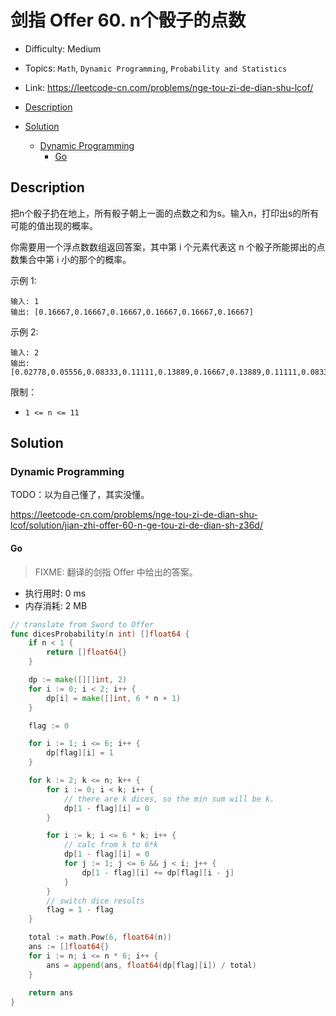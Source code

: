 <!-- omit in toc -->
# 剑指 Offer 60.  n个骰子的点数

- Difficulty: Medium
- Topics: `Math`, `Dynamic Programming`, `Probability and Statistics`
- Link: https://leetcode-cn.com/problems/nge-tou-zi-de-dian-shu-lcof/

- [Description](#description)
- [Solution](#solution)
  - [Dynamic Programming](#dynamic-programming)
    - [Go](#go)

## Description

把n个骰子扔在地上，所有骰子朝上一面的点数之和为s。输入n，打印出s的所有可能的值出现的概率。

你需要用一个浮点数数组返回答案，其中第 i 个元素代表这 n 个骰子所能掷出的点数集合中第 i 小的那个的概率。

示例 1:
```
输入: 1
输出: [0.16667,0.16667,0.16667,0.16667,0.16667,0.16667]
```
示例 2:
```
输入: 2
输出: [0.02778,0.05556,0.08333,0.11111,0.13889,0.16667,0.13889,0.11111,0.08333,0.05556,0.02778]
```

限制：

- `1 <= n <= 11`


## Solution

### Dynamic Programming

TODO：以为自己懂了，其实没懂。

https://leetcode-cn.com/problems/nge-tou-zi-de-dian-shu-lcof/solution/jian-zhi-offer-60-n-ge-tou-zi-de-dian-sh-z36d/

#### Go

> FIXME: 翻译的剑指 Offer 中给出的答案。

- 执行用时: 0 ms
- 内存消耗: 2 MB

```go
// translate from Sword to Offer
func dicesProbability(n int) []float64 {
    if n < 1 {
        return []float64{}
    }

    dp := make([][]int, 2)
    for i := 0; i < 2; i++ {
        dp[i] = make([]int, 6 * n + 1)
    }

    flag := 0

    for i := 1; i <= 6; i++ {
        dp[flag][i] = 1
    }

    for k := 2; k <= n; k++ {
        for i := 0; i < k; i++ {
            // there are k dices, so the min sum will be k.
            dp[1 - flag][i] = 0
        }

        for i := k; i <= 6 * k; i++ {
            // calc from k to 6*k
            dp[1 - flag][i] = 0
            for j := 1; j <= 6 && j < i; j++ {
                dp[1 - flag][i] += dp[flag][i - j]
            }
        }
        // switch dice results
        flag = 1 - flag
    }

    total := math.Pow(6, float64(n))
    ans := []float64{}
    for i := n; i <= n * 6; i++ {
        ans = append(ans, float64(dp[flag][i]) / total)
    }
    
    return ans
}
```
